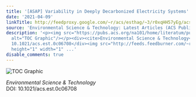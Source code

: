 ```yaml
---
title: '[ASAP] Variability in Deeply Decarbonized Electricity Systems'
date: '2021-04-09'
linkTitle: http://feedproxy.google.com/~r/acs/esthag/~3/r0xqHH57yEg/acs.est.0c06708
source: 'Environmental Science & Technology: Latest Articles (ACS Publications)'
description: '<p><img src="https://pubs.acs.org/na101/home/literatum/publisher/achs/journals/content/esthag/0/esthag.ahead-of-print/acs.est.0c06708/20210409/images/medium/es0c06708_0003.gif"
  alt="TOC Graphic"/></p><div><cite>Environmental Science & Technology</cite></div><div>DOI:
  10.1021/acs.est.0c06708</div><img src="http://feeds.feedburner.com/~r/acs/esthag/~4/r0xqHH57yEg"
  height="1" width="1" ...'
disable_comments: true
---
```

<p><img src="https://pubs.acs.org/na101/home/literatum/publisher/achs/journals/content/esthag/0/esthag.ahead-of-print/acs.est.0c06708/20210409/images/medium/es0c06708_0003.gif" alt="TOC Graphic"/></p><div><cite>Environmental Science & Technology</cite></div><div>DOI: 10.1021/acs.est.0c06708</div><img src="http://feeds.feedburner.com/~r/acs/esthag/~4/r0xqHH57yEg" height="1" width="1" ...